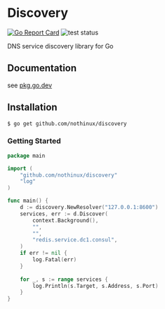 # Discovery
[![Go Report Card](https://goreportcard.com/badge/github.com/nothinux/discovery)](https://goreportcard.com/report/github.com/nothinux/discovery)  ![test status](https://github.com/nothinux/discovery/actions/workflows/test.yml/badge.svg?branch=master)

DNS service discovery library for Go


## Documentation
see [pkg.go.dev](https://pkg.go.dev/github.com/nothinux/discovery)


## Installation

```
$ go get github.com/nothinux/discovery
```

### Getting Started
``` go
package main

import (
    "github.com/nothinux/discovery"
    "log"
)

func main() {
    d := discovery.NewResolver("127.0.0.1:8600")
    services, err := d.Discover(
        context.Background(),
        "",
        "",
        "redis.service.dc1.consul",
    )
    if err != nil {
        log.Fatal(err)
    }
    
    for _, s := range services {
        log.Println(s.Target, s.Address, s.Port)
    }
}
```

